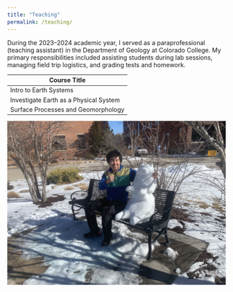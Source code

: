 ```yaml
---
title: "Teaching"
permalink: /teaching/
---
```



During the 2023–2024 academic year, I served as a paraprofessional (teaching assistant) in the Department of Geology at Colorado College. My primary responsibilities included assisting students during lab sessions, managing field trip logistics, and grading tests and homework.




| Course Title                           |
|----------------------------------------|
| Intro to Earth Systems                 |
| Investigate Earth as a Physical System |
| Surface Processes and Geomorphology    |




![Selfie with a snow bear!](/assets/teaching_photos/IMG_1430.jpeg "testing")


